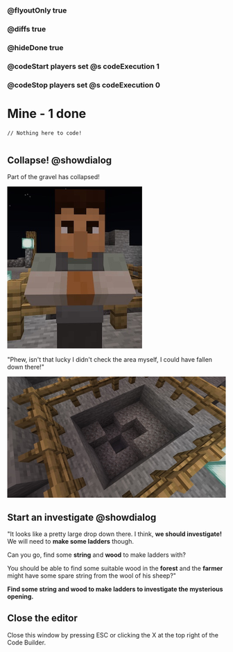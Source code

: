### @flyoutOnly true
### @diffs true
### @hideDone true
### @codeStart players set @s codeExecution 1
### @codeStop players set @s codeExecution 0

# Mine - 1 done

```template
// Nothing here to code!
```

```ghost
```

## Collapse! @showdialog

Part of the gravel has collapsed!

![Miner](https://raw.githubusercontent.com/CausewayDigital/Minecraft-EE-MakeCode/refs/heads/master/tutorials/python-islands/island-2/mine/miner.jpg)

"Phew, isn't that lucky I didn't check the area myself, I could have fallen down there!"


![Collapsed](https://raw.githubusercontent.com/CausewayDigital/Minecraft-EE-MakeCode/refs/heads/master/tutorials/python-islands/island-2/mine/collapse.jpg)

## Start an investigate @showdialog

"It looks like a pretty large drop down there. I think, **we should investigate!** We will need to **make some ladders** though.

Can you go, find some **string** and **wood** to make ladders with?

You should be able to find some suitable wood in the **forest** and the **farmer** might have some spare string from the wool of his sheep?"

**Find some string and wood to make ladders to investigate the mysterious opening.**

## Close the editor
Close this window by pressing ESC or clicking the X at the top right of the Code Builder.

```python
```